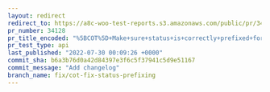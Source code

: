 ```yaml
---
layout: redirect
redirect_to: https://a8c-woo-test-reports.s3.amazonaws.com/public/pr/34128/api/index.html
pr_number: 34128
pr_title_encoded: "%5BCOT%5D+Make+sure+status+is+correctly+prefixed+for+saving"
pr_test_type: api
last_published: "2022-07-30 00:09:26 +0000"
commit_sha: b6a3b76d0a42d84397e3f6c5f37941c5d9e51167
commit_message: "Add changelog"
branch_name: fix/cot-fix-status-prefixing
---
```


